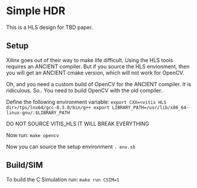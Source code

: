 # Simple HDR

This is a HLS design for TBD paper.

## Setup
Xilinx goes out of their way to make life difficult. Using the HLS tools
requires an ANCIENT compiler. But if you source the HLS envionment, then
you will get an ANCIENT cmake version, which will not work for OpenCV.

Oh, and you need a custom build of OpenCV for the ANCIENT compiler. It is
ridiculous. So.. You need to build OpenCV with the old compiler.

Define the following environment variable:
`
export CXX=<vitis HLS dir>/tps/lnx64/gcc-8.3.0/bin/g++
export LIBRARY_PATH=/usr/lib/x86_64-linux-gnu/:$LIBRARY_PATH
`

DO NOT SOURCE VITIS_HLS IT WILL BREAK EVERYTHING

Now run:
`make opencv`

Now you can source the setup environment
`. env.sh`

## Build/SIM
To build the C Simulation run:
`make run CSIM=1`
